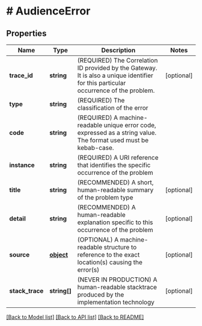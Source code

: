 # # AudienceError

## Properties

Name | Type | Description | Notes
------------ | ------------- | ------------- | -------------
**trace_id** | **string** | (REQUIRED) The Correlation ID provided by the Gateway. It is also a unique identifier for this particular occurrence of the problem. | [optional] 
**type** | **string** | (REQUIRED) The classification of the error | 
**code** | **string** | (REQUIRED) A machine-readable unique error code, expressed as a string value. The format used must be kebab-case. | 
**instance** | **string** | (REQUIRED) A URI reference that identifies the specific occurrence of the problem | 
**title** | **string** | (RECOMMENDED) A short, human-readable summary of the problem type | [optional] 
**detail** | **string** | (RECOMMENDED) A human-readable explanation specific to this occurrence of the problem | [optional] 
**source** | [**object**](.md) | (OPTIONAL) A machine-readable structure to reference to the exact location(s) causing the error(s) | [optional] 
**stack_trace** | **string[]** | (NEVER IN PRODUCTION) A human-readable stacktrace produced by the implementation technology | [optional] 

[[Back to Model list]](../../README.md#documentation-for-models) [[Back to API list]](../../README.md#documentation-for-api-endpoints) [[Back to README]](../../README.md)


